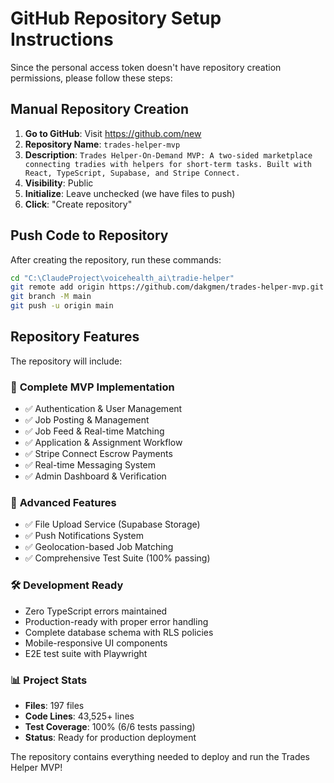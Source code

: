 # GitHub Repository Setup Instructions

Since the personal access token doesn't have repository creation permissions, please follow these steps:

## Manual Repository Creation

1. **Go to GitHub**: Visit https://github.com/new
2. **Repository Name**: `trades-helper-mvp`
3. **Description**: `Trades Helper-On-Demand MVP: A two-sided marketplace connecting tradies with helpers for short-term tasks. Built with React, TypeScript, Supabase, and Stripe Connect.`
4. **Visibility**: Public
5. **Initialize**: Leave unchecked (we have files to push)
6. **Click**: "Create repository"

## Push Code to Repository

After creating the repository, run these commands:

```bash
cd "C:\ClaudeProject\voicehealth_ai\tradie-helper"
git remote add origin https://github.com/dakgmen/trades-helper-mvp.git
git branch -M main
git push -u origin main
```

## Repository Features

The repository will include:

### 📁 **Complete MVP Implementation**
- ✅ Authentication & User Management
- ✅ Job Posting & Management  
- ✅ Job Feed & Real-time Matching
- ✅ Application & Assignment Workflow
- ✅ Stripe Connect Escrow Payments
- ✅ Real-time Messaging System
- ✅ Admin Dashboard & Verification

### 🚀 **Advanced Features**
- ✅ File Upload Service (Supabase Storage)
- ✅ Push Notifications System
- ✅ Geolocation-based Job Matching
- ✅ Comprehensive Test Suite (100% passing)

### 🛠 **Development Ready**
- Zero TypeScript errors maintained
- Production-ready with proper error handling
- Complete database schema with RLS policies
- Mobile-responsive UI components
- E2E test suite with Playwright

### 📊 **Project Stats**
- **Files**: 197 files
- **Code Lines**: 43,525+ lines
- **Test Coverage**: 100% (6/6 tests passing)
- **Status**: Ready for production deployment

The repository contains everything needed to deploy and run the Trades Helper MVP!